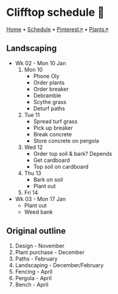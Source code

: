 # Clifftop schedule 📆

[Home](https://notes.grwd.uk/clifftop) • [Schedule](https://notes.grwd.uk/clifftop-schedule) • [Pinterest↗](https://www.pinterest.co.uk/NatureWorksGarden/clifftop/) • [Plants↗](https://bit.ly/clifftop-plants)

## Landscaping

* Wk 02 - Mon 10 Jan
    1. Mon 10
        * Phone Oly
        * Order plants
        * Order breaker
        * Debramble
        * Scythe grass
        * Deturf paths
    2. Tue 11
        * Spread turf grass
        * Pick up breaker
        * Break concrete
        * Store concrete on pergola
    3. Wed 12
        * Order top soil & bark? Depends
        * Get cardboard
        * Top soil on cardboard
    4. Thu 13
        * Bark on soil
        * Plant out
    5. Fri 14
* Wk 03 - Mon 17 Jan
    * Plant out
    * Weed bank

## Original outline

1. Design - November
2. Plant purchase - December
3. Paths - February
4. Landscaping - December/February
5. Fencing - April
6. Pergola - April
7. Bench - April
